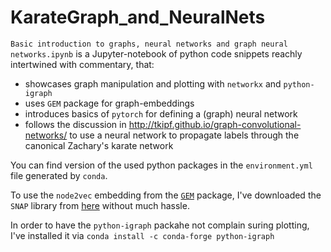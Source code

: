 # KarateGraph_and_NeuralNets
`Basic introduction to graphs, neural networks and graph neural networks.ipynb` is a Jupyter-notebook of python code snippets reachly intertwined with commentary, that:
* showcases graph manipulation and plotting with `networkx` and `python-igraph`
* uses `GEM` package for graph-embeddings
* introduces basics of `pytorch` for defining a (graph) neural network
* follows the discussion in http://tkipf.github.io/graph-convolutional-networks/ to use a neural network to propagate labels through the canonical Zachary's karate network

You can find version of the used python packages in the `environment.yml` file generated by `conda`.

To use the `node2vec` embedding from the [`GEM`](https://github.com/palash1992/GEM) package, I've downloaded the `SNAP` library from [here](http://snap.stanford.edu/snap/install.html) without much hassle.

In order to have the `python-igraph` packahe not complain suring plotting, I've installed it via `conda install -c conda-forge python-igraph`
